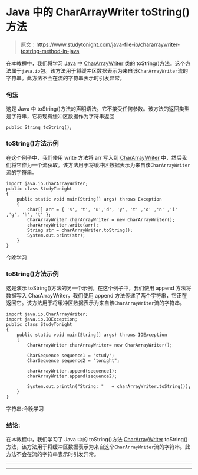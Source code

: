 # Java 中的 CharArrayWriter toString()方法

> 原文：<https://www.studytonight.com/java-file-io/chararraywriter-tostring-method-in-java>

在本教程中，我们将学习 [Java](https://www.studytonight.com/java/) 中 [CharArrayWriter](https://www.studytonight.com/java-file-io/java-chararraywriter-class) 类的 toString()方法。这个方法属于`java.io`包。该方法用于将缓冲区数据表示为来自该`CharArrayWriter`流的字符串。此方法不会在流的字符串表示时引发异常。

### 句法

这是 Java 中 toString()方法的声明语法。它不接受任何参数。该方法的返回类型是字符串，它将现有缓冲区数据作为字符串返回

```
public String toString();
```

### toString()方法示例

在这个例子中，我们使用 write 方法将 arr 写入到 [CharArrayWriter](https://www.studytonight.com/java-file-io/java-chararraywriter-class) 中，然后我们将它作为一个流获取。该方法用于将缓冲区数据表示为来自该`CharArrayWriter`流的字符串。

```
import java.io.CharArrayWriter;
public class StudyTonight 
{
	public static void main(String[] args) throws Exception 
	{  
		char[] arr = { 's', 't', 'u','d', 'y', 't' ,'o' ,'n' ,'i' ,'g', 'h', 't' };  
		CharArrayWriter charArrayWriter = new CharArrayWriter();  
		charArrayWriter.write(arr);  
		String str = charArrayWriter.toString();  
		System.out.print(str);  
	}    
}
```

今晚学习

### toString()方法示例

这是演示 toString()方法的另一个示例。在这个例子中，我们使用 append 方法将数据写入 CharArrayWriter，我们使用 append 方法传递了两个字符串，它正在返回它。该方法用于将缓冲区数据表示为来自该`CharArrayWriter`流的字符串。

```
import java.io.CharArrayWriter;
import java.io.IOException;
public class StudyTonight 
{
	public static void main(String[] args) throws IOException
	{
		CharArrayWriter charArrayWriter= new CharArrayWriter();

		CharSequence sequence1 = "study";
		CharSequence sequence2 = "tonight";

		charArrayWriter.append(sequence1);
		charArrayWriter.append(sequence2);

		System.out.println("String: "	+ charArrayWriter.toString());
	}   
}
```

字符串:今晚学习

### 结论:

在本教程中，我们学习了 Java 中的 toString()方法 [CharArrayWriter](https://www.studytonight.com/tutorials/?subject=java-file-io&url=java-chararraywriter-class) toString()方法，该方法用于将缓冲区数据表示为来自这个`CharArrayWriter`流的字符串。此方法不会在流的字符串表示时引发异常。

* * *

* * *